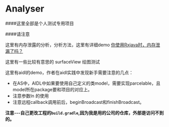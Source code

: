 # Analyser

####这里全部是个人测试专用项目

####请注意

这里有内存泄露的分析，分析方法，这里有详细demo  [你使用Rxjava时，内存泄漏了吗？](http://www.jianshu.com/p/c720ec2b5383)

这里有一些比较有意思的 surfaceView 绘图测试



这里有aidl的demo，作者在aidl实践中发现新手需要注意的几点：

* 在AS中，AIDL中如果要使用自己定义的类model，需要实现parcelable，且model所在package要和项目的对应上。
* 注意参数In 的使用
* 注意远程callback调用前后，beginBroadcast和finishBroadcast。


**注意---自己更改工程的`build.gradle`,因为我是用的公司的仓库，外部是访问不到的。**


